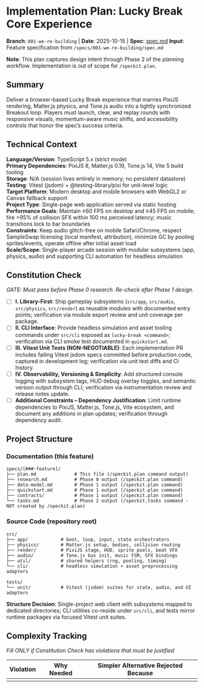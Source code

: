 # Implementation Plan: Lucky Break Core Experience

**Branch**: `001-we-re-building` | **Date**: 2025-10-15 | **Spec**: [spec.md](c:/Code/lucky-break/specs/001-we-re-building/spec.md)
**Input**: Feature specification from `/specs/001-we-re-building/spec.md`

**Note**: This plan captures design intent through Phase 2 of the planning workflow. Implementation is out of scope for `/speckit.plan`.

## Summary

Deliver a browser-based Lucky Break experience that marries PixiJS rendering, Matter.js physics, and Tone.js audio into a tightly synchronized Breakout loop. Players must launch, clear, and replay rounds with responsive visuals, momentum-aware music shifts, and accessibility controls that honor the spec’s success criteria.

## Technical Context

**Language/Version**: TypeScript 5.x (strict mode)  
**Primary Dependencies**: PixiJS 8, Matter.js 0.19, Tone.js 14, Vite 5 build tooling  
**Storage**: N/A (session lives entirely in memory; no persistent datastore)  
**Testing**: Vitest (jsdom) + @testing-library/pixi for unit-level logic  
**Target Platform**: Modern desktop and mobile browsers with WebGL2 or Canvas fallback support  
**Project Type**: Single-page web application served via static hosting  
**Performance Goals**: Maintain ≥60 FPS on desktop and ≥45 FPS on mobile; fire >95% of collision SFX within 100 ms perceived latency; music transitions lock to bar boundaries  
**Constraints**: Keep audio glitch-free on mobile Safari/Chrome, respect SampleSwap licensing (local manifest, attribution), minimize GC by pooling sprites/events, operate offline after initial asset load  
**Scale/Scope**: Single-player arcade session with modular subsystems (app, physics, audio) and supporting CLI automation for headless simulation

## Constitution Check

*GATE: Must pass before Phase 0 research. Re-check after Phase 1 design.*

- [ ] **I. Library-First**: Ship gameplay subsystems (`src/app`, `src/audio`, `src/physics`, `src/render`) as reusable modules with documented entry points; verification via module export review and unit coverage per package.
- [ ] **II. CLI Interface**: Provide headless simulation and asset tooling commands under `src/cli` exposed as `lucky-break <command>`; verification via CLI smoke test documented in `quickstart.md`.
- [ ] **III. Vitest Unit Tests (NON-NEGOTIABLE)**: Each implementation PR includes failing Vitest jsdom specs committed before production code, captured in development log; verification via unit test diffs and CI history.
- [ ] **IV. Observability, Versioning & Simplicity**: Add structured console logging with subsystem tags, HUD debug overlay toggles, and semantic version output through CLI; verification via instrumentation review and release notes update.
- [ ] **Additional Constraints – Dependency Justification**: Limit runtime dependencies to PixiJS, Matter.js, Tone.js, Vite ecosystem, and document any additions in plan updates; verification through dependency audit.

## Project Structure

### Documentation (this feature)

```
specs/[###-feature]/
├── plan.md              # This file (/speckit.plan command output)
├── research.md          # Phase 0 output (/speckit.plan command)
├── data-model.md        # Phase 1 output (/speckit.plan command)
├── quickstart.md        # Phase 1 output (/speckit.plan command)
├── contracts/           # Phase 1 output (/speckit.plan command)
└── tasks.md             # Phase 2 output (/speckit.tasks command - NOT created by /speckit.plan)
```

### Source Code (repository root)
<!--
  ACTION REQUIRED: Replace the placeholder tree below with the concrete layout
  for this feature. Delete unused options and expand the chosen structure with
  real paths (e.g., apps/admin, packages/something). The delivered plan must
  not include Option labels.
-->

```
src/
├── app/            # boot, loop, input, state orchestrators
├── physics/        # Matter.js setup, bodies, collision routing
├── render/         # PixiJS stage, HUD, sprite pools, beat VFX
├── audio/          # Tone.js bus init, music FSM, SFX bindings
├── util/           # shared helpers (rng, pooling, timing)
└── cli/            # headless simulation + asset preprocessing adapters

tests/
└── unit/           # Vitest (jsdom) suites for state, audio, and UI adapters
```

**Structure Decision**: Single-project web client with subsystems mapped to dedicated directories; CLI utilities co-reside under `src/cli`, and tests mirror runtime packages via focused Vitest unit suites.

## Complexity Tracking

*Fill ONLY if Constitution Check has violations that must be justified*

| Violation | Why Needed | Simpler Alternative Rejected Because |
|-----------|------------|-------------------------------------|
|  |  |  |
